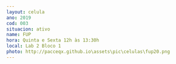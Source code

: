 ```yaml
---
layout: celula
ano: 2019
cod: 003
situacion: ativo
name: FUP
hora: Quinta e Sexta 12h às 13:30h
local: Lab 2 Bloco 1
photo: http://pacceqx.github.io\assets\pic\celulas\fup20.png
---
```


